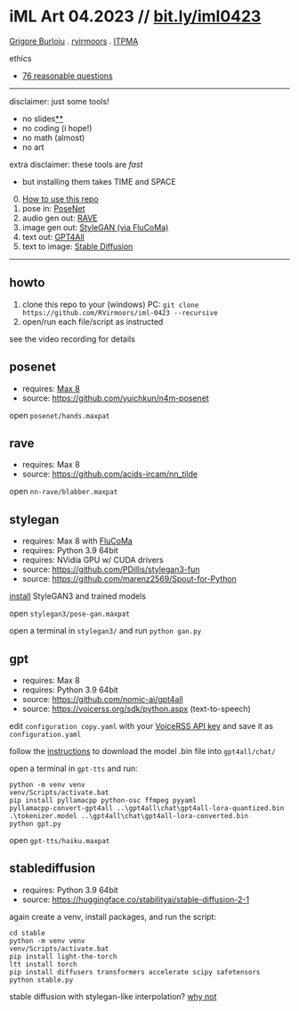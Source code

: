 # iML Art 04.2023 // [bit.ly/iml0423](https://bit.ly/iml0423)

[Grigore Burloiu](https://cinetic.arts.ro/en/echipa/grigore-burloiu/) . [rvirmoors](https://rvirmoors.github.io/) . [ITPMA](https://itpma.notion.site/)

ethics
- [76 reasonable questions](https://76questions.neocities.org/)

---

disclaimer: just some tools!
- no slides[*](https://rvirmoors.github.io/ccia/slides/intro-ml-workshop)[*](https://rvirmoors.github.io/ccia/slides/stylegan-workshop)
- no coding (i hope!)
- no math (almost)
- no art

extra disclaimer: these tools are _fast_
- but installing them takes TIME and SPACE

0. [How to use this repo](#howto)
1. pose in: [PoseNet](#posenet)
2. audio gen out: [RAVE](#rave)
3. image gen out: [StyleGAN (via FluCoMa)](#stylegan)
4. text out: [GPT4All](#gpt)
5. text to image: [Stable Diffusion](#stablediffusion)

---

## howto

1. clone this repo to your (windows) PC: `git clone https://github.com/RVirmoors/iml-0423 --recursive`
2. open/run each file/script as instructed

see the video recording for details

## posenet

- requires: [Max 8](https://cycling74.com/downloads)
- source: https://github.com/yuichkun/n4m-posenet

open `posenet/hands.maxpat`

## rave

- requires: Max 8
- source: https://github.com/acids-ircam/nn_tilde

open `nn-rave/blabber.maxpat`

## stylegan

- requires: Max 8 with [FluCoMa](https://www.flucoma.org/download/)
- requires: Python 3.9 64bit
- requires: NVidia GPU w/ CUDA drivers
- source: https://github.com/PDillis/stylegan3-fun
- source: https://github.com/marenz2569/Spout-for-Python

[install](stylegan3/startup.txt) StyleGAN3 and trained models

open `stylegan3/pose-gan.maxpat`

open a terminal in `stylegan3/` and run `python gan.py`

## gpt

- requires: Max 8
- requires: Python 3.9 64bit
- source: https://github.com/nomic-ai/gpt4all
- source: https://voicerss.org/sdk/python.aspx (text-to-speech)

edit `configuration copy.yaml` with your [VoiceRSS API key](https://voicerss.org/registration.aspx) and save it as `configuration.yaml`

follow the [instructions](https://github.com/nomic-ai/gpt4all) to download the model .bin file into `gpt4all/chat/`

open a terminal in `gpt-tts` and run:

```
python -m venv venv
venv/Scripts/activate.bat
pip install pyllamacpp python-osc ffmpeg pyyaml
pyllamacpp-convert-gpt4all ..\gpt4all\chat\gpt4all-lora-quantized.bin .\tokenizer.model ..\gpt4all\chat\gpt4all-lora-converted.bin
python gpt.py
```

open `gpt-tts/haiku.maxpat`

## stablediffusion

- requires: Python 3.9 64bit
- source: https://huggingface.co/stabilityai/stable-diffusion-2-1

again create a venv, install packages, and run the script:

```
cd stable
python -m venv venv
venv/Scripts/activate.bat
pip install light-the-torch
ltt install torch
pip install diffusers transformers accelerate scipy safetensors
python stable.py
```

stable diffusion with stylegan-like interpolation? [why not](https://sites.google.com/view/stylegan-t/)